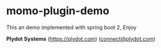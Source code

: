 # momo-plugin-demo
This an demo implemented with spring boot 2, 
Enjoy

**Plydot Systems**
(https://plydot.com)
(connect@plydot.com)
